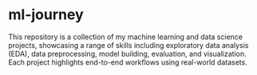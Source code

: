 # ml-journey
This repository is a collection of my machine learning and data science projects, showcasing a range of skills including exploratory data analysis (EDA), data preprocessing, model building, evaluation, and visualization. Each project highlights end-to-end workflows using real-world datasets. 
